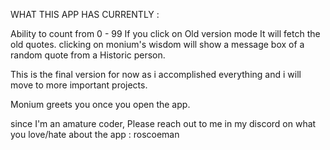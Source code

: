 WHAT THIS APP HAS CURRENTLY : 

Ability to count from 0 - 99
If you click on Old version mode It will fetch the old quotes.
clicking on monium's wisdom will show a message box of a random quote from a Historic person.


This is the final version for now as i accomplished everything and i will move to more important projects.

Monium greets you once you open the app.

since I'm an amature coder, Please reach out to me in my discord on what you love/hate about the app : roscoeman
